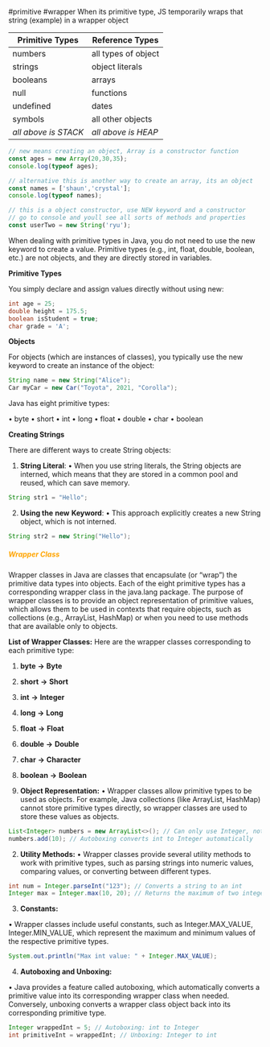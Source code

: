 #primitive #wrapper 
When its primitive type, JS temporarily wraps that string (example) in a wrapper object

| **Primitive Types**  | **Reference Types** |
|----------------------|---------------------|
| numbers              | all types of object |
| strings              | object literals     |
| booleans             | arrays              |
| null                 | functions           |
| undefined            | dates               |
| symbols              | all other objects   |
| _all above is STACK_ | _all above is HEAP_ |

```js
// new means creating an object, Array is a constructor function
const ages = new Array(20,30,35);
console.log(typeof ages);

// alternative this is another way to create an array, its an object
const names = ['shaun','crystal'];
console.log(typeof names);

// this is a object constructor, use NEW keyword and a constructor
// go to console and youll see all sorts of methods and properties
const userTwo = new String('ryu');
```

When dealing with primitive types in Java, you do not need to use the new keyword to create a value. Primitive types (e.g., int, float, double, boolean, etc.) are not objects, and they are directly stored in variables.

**Primitive Types**

You simply declare and assign values directly without using new:
```java
int age = 25;
double height = 175.5;
boolean isStudent = true;
char grade = 'A';
```

**Objects**

For objects (which are instances of classes), you typically use the new keyword to create an instance of the object:
```java
String name = new String("Alice");
Car myCar = new Car("Toyota", 2021, "Corolla");
```

Java has eight primitive types:

• byte
• short
• int
• long
• float
• double
• char
• boolean

**Creating Strings**

There are different ways to create String objects:

1. **String Literal**:
• When you use string literals, the String objects are interned, which means that they are stored in a common pool and reused, which can save memory.

```java
String str1 = "Hello";
```

2. **Using the** **new** **Keyword**:
• This approach explicitly creates a new String object, which is not interned.
```java
String str2 = new String("Hello");
```


##### <span style="color:orange">Wrapper Class</span>

Wrapper classes in Java are classes that encapsulate (or “wrap”) the primitive data types into objects. Each of the eight primitive types has a corresponding wrapper class in the java.lang package. The purpose of wrapper classes is to provide an object representation of primitive values, which allows them to be used in contexts that require objects, such as collections (e.g., ArrayList, HashMap) or when you need to use methods that are available only to objects.

**List of Wrapper Classes:**
Here are the wrapper classes corresponding to each primitive type:

1. **byte** **→** **Byte**
2. **short** **→** **Short**
3. **int** **→** **Integer**
4. **long** **→** **Long**
5. **float** **→** **Float**
6. **double** **→** **Double**
7. **char** **→** **Character**
8. **boolean** **→** **Boolean**

1. **Object Representation:**
• Wrapper classes allow primitive types to be used as objects. For example, Java collections (like ArrayList, HashMap) cannot store primitive types directly, so wrapper classes are used to store these values as objects.

```java
List<Integer> numbers = new ArrayList<>(); // Can only use Integer, not int
numbers.add(10); // Autoboxing converts int to Integer automatically
```

2. **Utility Methods:**
• Wrapper classes provide several utility methods to work with primitive types, such as parsing strings into numeric values, comparing values, or converting between different types.

```java
int num = Integer.parseInt("123"); // Converts a string to an int
Integer max = Integer.max(10, 20); // Returns the maximum of two integers
```

3. **Constants:**

• Wrapper classes include useful constants, such as Integer.MAX_VALUE, Integer.MIN_VALUE, which represent the maximum and minimum values of the respective primitive types.

```java
System.out.println("Max int value: " + Integer.MAX_VALUE);
```

4. **Autoboxing and Unboxing:**

• Java provides a feature called autoboxing, which automatically converts a primitive value into its corresponding wrapper class when needed. Conversely, unboxing converts a wrapper class object back into its corresponding primitive type.
```java
Integer wrappedInt = 5; // Autoboxing: int to Integer
int primitiveInt = wrappedInt; // Unboxing: Integer to int
```